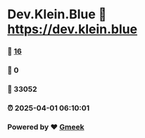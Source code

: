 # Dev.Klein.Blue :link: https://dev.klein.blue 
### :page_facing_up: [16](https://dev.klein.blue/tag.html) 
### :speech_balloon: 0 
### :hibiscus: 33052 
### :alarm_clock: 2025-04-01 06:10:01 
### Powered by :heart: [Gmeek](https://github.com/Meekdai/Gmeek)
